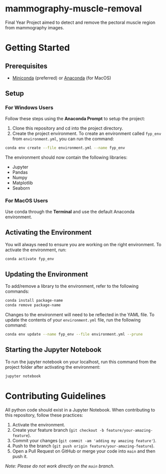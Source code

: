 # mammography-muscle-removal

Final Year Project aimed to detect and remove the pectoral muscle region from mammography images.

# Getting Started

## Prerequisites

-   [Miniconda](https://docs.conda.io/en/latest/miniconda.html) (preferred) or [Anaconda](https://www.anaconda.com/products/individual) (for MacOS)

## Setup

### For Windows Users

Follow these steps using the **Anaconda Prompt** to setup the project:

1. Clone this repository and cd into the project directory.
2. Create the project environment. To create an environment called `fyp_env` from `environment.yml`, you can run the command:

```bash
conda env create --file environment.yml --name fyp_env
```

The environment should now contain the following libraries:

-   Jupyter
-   Pandas
-   Numpy
-   Matplotlib
-   Seaborn

### For MacOS Users

Use conda through the **Terminal** and use the default Anaconda environment.

## Activating the Environment

You will always need to ensure you are working on the right environment. To activate the environment, run:

```bash
conda activate fyp_env
```

## Updating the Environment

To add/remove a library to the environment, refer to the following commands:

```bash
conda install package-name
conda remove package-name
```

Changes to the environment will need to be reflected in the YAML file. To update the contents of your `environment.yml` file, run the following command:

```bash
conda env update --name fyp_env --file environment.yml --prune
```

## Starting the Jupyter Notebook

To run the jupyter notebook on your localhost, run this command from the project folder after activating the environment:

```bash
jupyter notebook
```

# Contributing Guidelines

All python code should exist in a Jupyter Notebook. When contributing to this repository, follow these practices:

1. Activate the environment.
2. Create your feature branch (`git checkout -b feature/your-amazing-feature`).
3. Commit your changes (`git commit -am 'adding my amazing feature'`).
4. Push to the branch (`git push origin feature/your-amazing-feature`).
5. Open a Pull Request on GitHub or merge your code into `main` and then push it.

_Note: Please do not work directly on the `main` branch._
